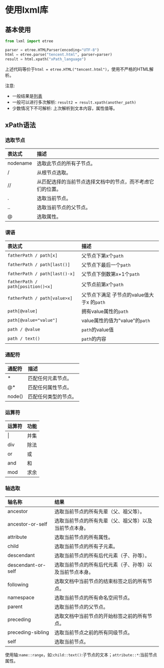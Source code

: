 # 使用lxml库

## 基本使用

```python
from lxml import etree

parser = etree.HTMLParser(encoding="UTF-8")
html = etree.parse("tencent.html", parser=parser)
result = html.xpath("xPath_language")
```

上述代码等价于`html = etree.HTML("tencent.html")`，使用不严格的HTML解析。

注意:

- 一般结果是[列表](../../Built_in_Types/iterable_types/list/readme.md#list)
- 一般可以进行多次解析: `result2 = result.xpath(another_path)`
- 少数情况下不可解析: 上次解析到文本内容，属性值等。

## xPath语法

### 选取节点

| 表达式    | 描述                                              |
|:---------|:-------------------------------------------------|
| nodename | 选取此节点的所有子节点。                             |
| /        | 从根节点选取。                                     |
| //       | 从匹配选择的当前节点选择文档中的节点，而不考虑它们的位置。 |
| .        | 选取当前节点。                                     |
| ..       | 选取当前节点的父节点。                               |
| @        | 选取属性。                                         |

### 谓语

| 表达式                             | 描述                                   |
|:----------------------------------|:--------------------------------------|
| `fatherPath / path[x]`            | 父节点下第x个`path`                     |
| `fatherPath / path[last()]`       | 父节点下最后一个`path`                   |
| `fatherPath / path[last()-x]`     | 父节点下倒数第x+1个`path`                |
| `fatherPath / path[position()<x]` | 父节点前第x个`path`                     |
| `fatherPath / path[value>x]`      | 父节点下满足 子节点的value值大于x 的`path` |
| `path[@value]`                    | 拥有value属性的`path`                   |
| `path[@value="value"]`            | value属性的值为"value"的`path`          |
| `path / @value`                   | `path`的value值                        |
| `path / text()`                   | `path`的内容                           |

### 通配符

| 通配符  | 描述               |
|:-------|:------------------|
| \*     | 匹配任何元素节点。   |
| @\*    | 匹配任何属性节点。   |
| node() | 匹配任何类型的节点。 |

### 运算符

| 运算符 | 功能 |
|:------|:----|
| \|    | 并集 |
| div   | 除法 |
| or    | 或  |
| and   | 和  |
| mod   | 求余 |

### 轴选取

| 轴名称              | 结果                                             |
|:-------------------|:------------------------------------------------|
| ancestor           | 选取当前节点的所有先辈（父、祖父等）。                |
| ancestor-or-self   | 选取当前节点的所有先辈（父、祖父等）以及当前节点本身。   |
| attribute          | 选取当前节点的所有属性。                            |
| child              | 选取当前节点的所有子元素。                          |
| descendant         | 选取当前节点的所有后代元素（子、孙等）。               |
| descendant-or-self | 选取当前节点的所有后代元素（子、孙等）以及当前节点本身。 |
| following          | 选取文档中当前节点的结束标签之后的所有节点。           |
| namespace          | 选取当前节点的所有命名空间节点。                     |
| parent             | 选取当前节点的父节点。                              |
| preceding          | 选取文档中当前节点的开始标签之前的所有节点。           |
| preceding-sibling  | 选取当前节点之前的所有同级节点。                     |
| self               | 选取当前节点。                                    |

使用轴:`name::range`，如:`child::text()`\:子节点的文本；`attribute::*`\:当前节点属性。